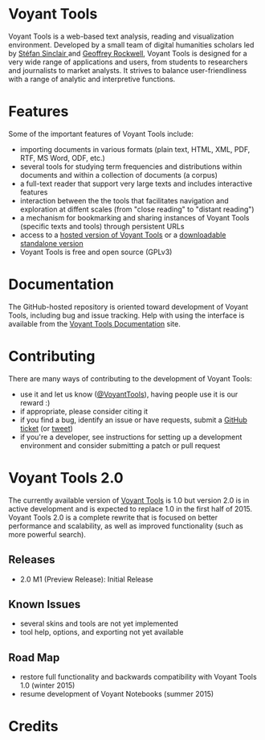 Voyant Tools
======

Voyant Tools is a web-based text analysis, reading and visualization environment. Developed by a small team of digital humanities scholars led by [Stéfan Sinclair ](http://stefansinclair.name/)and [Geoffrey Rockwell](http://geoffreyrockwell.com/), Voyant Tools is designed for a very wide range of applications and users, from students to researchers and journalists to market analysts. It strives to balance user-friendliness with a range of analytic and interpretive functions.
# Features
Some of the important features of Voyant Tools include:

* importing documents in various formats (plain text, HTML, XML, PDF, RTF, MS Word, ODF, etc.)
* several tools for studying term frequencies and distributions within documents and within a collection of documents (a corpus)
* a full-text reader that support very large texts and includes interactive features
* interaction between the the tools that facilitates navigation and exploration at diffent scales (from "close reading" to "distant reading")
* a mechanism for bookmarking and sharing instances of Voyant Tools (specific texts and tools) through persistent URLs
* access to a [hosted version of Voyant Tools](http://Voyant-tools.org/) or a [downloadable standalone version](http://github.com/sgsinclair/VoyantServer)
* Voyant Tools is free and open source (GPLv3)

# Documentation
The GitHub-hosted repository is oriented toward development of Voyant Tools, including bug and issue tracking. Help with using the interface is available from the [Voyant Tools Documentation](http://docs.voyant-tools.org) site.

# Contributing
There are many ways of contributing to the development of Voyant Tools:

* use it and let us know ([@VoyantTools](http://twitter.com/VoyantTools)), having people use it is our reward :)
* if appropriate, please consider citing it
* if you find a bug, identify an issue or have requests, submit a [GitHub ticket](https://github.com/sgsinclair/Voyant/issues) (or [tweet](http://twitter.com/VoyantTools))
* if you're a developer, see instructions for setting up a development environment and consider submitting a patch or pull request

# Voyant Tools 2.0
The currently available version of [Voyant Tools](http://voyant-tools.org/) is 1.0 but version 2.0 is in active development and is expected to replace 1.0 in the first half of 2015. Voyant Tools 2.0 is a complete rewrite that is focused on better performance and scalability, as well as improved functionality (such as more powerful search).

## Releases
* 2.0 M1 (Preview Release): Initial Release

##  Known Issues
* several skins and tools are not yet implemented
* tool help, options, and exporting not yet available

##  Road Map
* restore full functionality and backwards compatibility with Voyant Tools 1.0 (winter 2015)
* resume development of Voyant Notebooks (summer 2015)

# Credits
